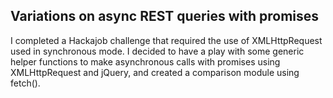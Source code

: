 ## Variations on async REST queries with promises

I completed a Hackajob challenge that required the use of XMLHttpRequest used in synchronous mode. I decided to have a play with some generic helper functions to make asynchronous calls with promises using XMLHttpRequest and jQuery, and created a comparison module using fetch().
